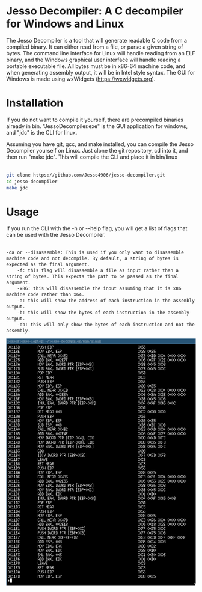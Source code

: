 # Jesso Decompiler: A C decompiler for Windows and Linux
The Jesso Decompiler is a tool that will generate readable C code from a compiled binary. It can either read from a file, or parse a given string
of bytes. The command line interface for Linux will handle reading from an ELF binary, and the Windows graphical user interface will handle reading a
portable executable file. All bytes must be in x86-64 machine code, and when generating assembly output, it will be in Intel style syntax. The GUI for Windows
is made using wxWidgets (https://wxwidgets.org). 

# Installation
If you do not want to compile it yourself, there are precompiled binaries already in bin. "JessoDecompiler.exe" is the GUI application for windows, and "jdc" is 
the CLI for linux.

Assuming you have git, gcc, and make installed, you can compile the Jesso Decompiler yourself on Linux.
Just clone the git repository, cd into it, and then run "make jdc". This will compile the CLI and place it in bin/linux
```bash

git clone https://github.com/Jesso4906/jesso-decompiler.git
cd jesso-decompiler
make jdc

```

# Usage
If you run the CLI with the -h or --help flag, you will get a list of flags that can be used with the Jesso Decompiler.
```

-da or --disassemble: This is used if you only want to disassemble machine code and not decompile. By default, a string of bytes is expected as the final argument.
    -f: this flag will disassemble a file as input rather than a string of bytes. This expects the path to be passed as the final argument.
    -x86: this will disassemble the input assuming that it is x86 machine code rather than x64.
    -a: this will show the address of each instruction in the assembly output.
    -b: this will show the bytes of each instruction in the assembly output.
    -ob: this will only show the bytes of each instruction and not the assembly.

```
![Disassemly output of test32 in the CLI](./cli-screenshot.png)

